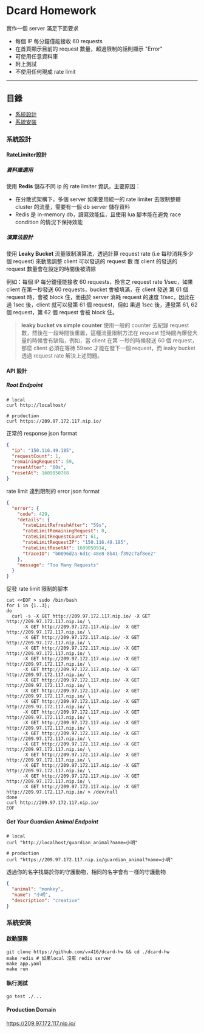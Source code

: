# Dcard Homework

實作一個 server 滿足下面要求

- 每個 IP 每分鐘僅能接收 60 requests
- 在首頁顯示目前的 request 數量，超過限制的話則顯示 "Error"
- 可使用任意資料庫
- 附上測試
- 不使用任何現成 rate limit

---

## 目錄

- [系統設計](#系統設計)
- [系統安裝](#系統安裝)

### 系統設計

#### RateLimiter設計

##### 資料庫選用

使用 **Redis** 儲存不同 ip 的 rate limiter 資訊，主要原因：

- 在分散式架構下，多個 server 如果要用統一的 rate limiter 去限制整體 cluster 的流量，需要有一個 db server 儲存資料
- Redis 是 in-memory db，讀寫效能佳，且使用 lua 腳本能在避免 race condition 的情況下保持效能

##### 演算法設計

使用 **Leaky Bucket** 流量限制演算法，透過計算 request rate (i.e 每秒消耗多少個 request) 來動態調整 client 可以發送的 request 數
而 client 的發送的 request 數量會在設定的時間後被清除

例如：每個 IP 每分鐘僅能接收 60 requests，換言之 request rate 1/sec，如果 client 在第一秒發送 60 requests，bucket 會被填滿，在 client 發送
第 61 個 request 時，會被 block 住，而由於 server 消耗 request 的速度 1/sec，因此在過 1sec 後，client 就可以發第 61 個 request，但如
果過 1sec 後，連發第 61, 62 個 request，第 62 個 request 會被 block 住。

> **leaky bucket vs simple counter**
使用一般的 counter 去紀錄 request 數，然後在一段時間後重置，這種流量限制方法在 request 短時間內爆發大量的時候會有缺陷，例如，當 client 在第
一秒的時候發送 60 個 request，那麼 client 必須在等待 59sec 才能在發下一個 request，而 leaky bucket 透過 request rate 解決上述問題。

#### API 設計

##### Root Endpoint

```shell
# local
curl http://localhost/

# production
curl https://209.97.172.117.nip.io/
```

正常的 response json format

```json
{
  "ip": "150.116.49.185",
  "requestCount": 1,
  "remainingRequest": 59,
  "resetAfter": "60s",
  "resetAt": 1609050768
}
```

rate limit 達到限制的 error json format

```json
{
  "error": {
    "code": 429,
    "details": {
      "rateLimitRefreshAfter": "59s",
      "rateLimitRemainingRequest": 0,
      "rateLimitRequestCount": 61,
      "rateLimitRequestIP": "150.116.49.185",
      "rateLimitResetAt": 1609050914,
      "traceID": "b0096d2a-6d1c-48e8-8b41-f392c7af8ee2"
    },
    "message": "Too Many Requests"
  }
}
```

促發 rate limit 限制的腳本

```shell
cat <<EOF > sudo /bin/bash
for i in {1..3};
do
  curl -s -X GET http://209.97.172.117.nip.io/ -X GET http://209.97.172.117.nip.io/ \
      -X GET http://209.97.172.117.nip.io/ -X GET http://209.97.172.117.nip.io/ \
      -X GET http://209.97.172.117.nip.io/ -X GET http://209.97.172.117.nip.io/ \
      -X GET http://209.97.172.117.nip.io/ -X GET http://209.97.172.117.nip.io/ \
      -X GET http://209.97.172.117.nip.io/ -X GET http://209.97.172.117.nip.io/ \
      -X GET http://209.97.172.117.nip.io/ -X GET http://209.97.172.117.nip.io/ \
      -X GET http://209.97.172.117.nip.io/ -X GET http://209.97.172.117.nip.io/ \
      -X GET http://209.97.172.117.nip.io/ -X GET http://209.97.172.117.nip.io/ \
      -X GET http://209.97.172.117.nip.io/ -X GET http://209.97.172.117.nip.io/ \
      -X GET http://209.97.172.117.nip.io/ -X GET http://209.97.172.117.nip.io/ \
      -X GET http://209.97.172.117.nip.io/ -X GET http://209.97.172.117.nip.io/ \
      -X GET http://209.97.172.117.nip.io/ -X GET http://209.97.172.117.nip.io/ \
      -X GET http://209.97.172.117.nip.io/ -X GET http://209.97.172.117.nip.io/ \
      -X GET http://209.97.172.117.nip.io/ -X GET http://209.97.172.117.nip.io/ \
      -X GET http://209.97.172.117.nip.io/ -X GET http://209.97.172.117.nip.io/ \
      -X GET http://209.97.172.117.nip.io/ -X GET http://209.97.172.117.nip.io/ \
      -X GET http://209.97.172.117.nip.io/ -X GET http://209.97.172.117.nip.io/ > /dev/null
done
curl http://209.97.172.117.nip.io/
EOF
```

##### Get Your Guardian Animal Endpoint

```shell
# local
curl "http://localhost/guardian_animal?name=小明"

# production
curl "https://209.97.172.117.nip.io/guardian_animal?name=小明"
```

透過你的名字找屬於你的守護動物，相同的名字會有一樣的守護動物

```json
{
  "animal": "monkey",
  "name": "小明",
  "description": "creative"
}
```

### 系統安裝

#### 啟動服務

```shell
git clone https://github.com/vx416/dcard-hw && cd ./dcard-hw
make redis # 如果local 沒有 redis server
make app.yaml
make run
```

#### 執行測試

```shell
go test ./...
```

#### Production Domain

https://209.97.172.117.nip.io/